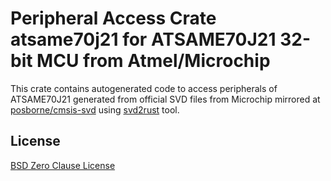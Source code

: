 # Peripheral Access Crate atsame70j21 for ATSAME70J21 32-bit MCU from Atmel/Microchip

This crate contains autogenerated code to access peripherals of ATSAME70J21 generated from official SVD files from Microchip mirrored at [posborne/cmsis-svd](https://github.com/posborne/cmsis-svd) using [svd2rust](https://github.com/rust-embedded/svd2rust/) tool.

## License

[BSD Zero Clause License](https://choosealicense.com/licenses/0bsd/)
